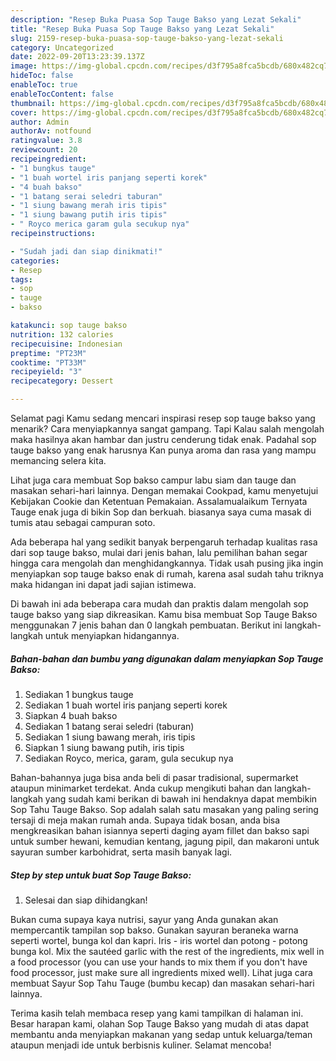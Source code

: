 ```yaml
---
description: "Resep Buka Puasa Sop Tauge Bakso yang Lezat Sekali"
title: "Resep Buka Puasa Sop Tauge Bakso yang Lezat Sekali"
slug: 2159-resep-buka-puasa-sop-tauge-bakso-yang-lezat-sekali
category: Uncategorized
date: 2022-09-20T13:23:39.137Z
image: https://img-global.cpcdn.com/recipes/d3f795a8fca5bcdb/680x482cq70/sop-tauge-bakso-foto-resep-utama.jpg
hideToc: false
enableToc: true
enableTocContent: false
thumbnail: https://img-global.cpcdn.com/recipes/d3f795a8fca5bcdb/680x482cq70/sop-tauge-bakso-foto-resep-utama.jpg
cover: https://img-global.cpcdn.com/recipes/d3f795a8fca5bcdb/680x482cq70/sop-tauge-bakso-foto-resep-utama.jpg
author: Admin
authorAv: notfound
ratingvalue: 3.8
reviewcount: 20
recipeingredient:
- "1 bungkus tauge"
- "1 buah wortel iris panjang seperti korek"
- "4 buah bakso"
- "1 batang serai seledri taburan"
- "1 siung bawang merah iris tipis"
- "1 siung bawang putih iris tipis"
- " Royco merica garam gula secukup nya"
recipeinstructions:

- "Sudah jadi dan siap dinikmati!"
categories:
- Resep
tags:
- sop
- tauge
- bakso

katakunci: sop tauge bakso 
nutrition: 132 calories
recipecuisine: Indonesian
preptime: "PT23M"
cooktime: "PT33M"
recipeyield: "3"
recipecategory: Dessert

---
```



Selamat pagi Kamu sedang mencari inspirasi resep sop tauge bakso yang menarik? Cara menyiapkannya sangat gampang. Tapi Kalau salah mengolah maka hasilnya akan hambar dan justru cenderung tidak enak. Padahal sop tauge bakso yang enak harusnya Kan punya aroma dan rasa yang mampu memancing selera kita.


Lihat juga cara membuat Sop bakso campur labu siam dan tauge dan masakan sehari-hari lainnya. Dengan memakai Cookpad, kamu menyetujui Kebijakan Cookie dan Ketentuan Pemakaian. Assalamualaikum Ternyata Tauge enak juga di bikin Sop dan berkuah. biasanya saya cuma masak di tumis atau sebagai campuran soto.

Ada beberapa hal yang sedikit banyak berpengaruh terhadap kualitas rasa dari sop tauge bakso, mulai dari jenis bahan, lalu pemilihan bahan segar hingga cara mengolah dan menghidangkannya. Tidak usah pusing jika ingin menyiapkan sop tauge bakso enak di rumah, karena asal sudah tahu triknya maka hidangan ini dapat jadi sajian istimewa.


Di bawah ini ada beberapa cara mudah dan praktis dalam mengolah sop tauge bakso yang siap dikreasikan. Kamu bisa membuat Sop Tauge Bakso menggunakan 7 jenis bahan dan 0 langkah pembuatan. Berikut ini langkah-langkah untuk menyiapkan hidangannya.

<!--inarticleads1-->

##### Bahan-bahan dan bumbu yang digunakan dalam menyiapkan Sop Tauge Bakso:

1. Sediakan 1 bungkus tauge
1. Sediakan 1 buah wortel iris panjang seperti korek
1. Siapkan 4 buah bakso
1. Sediakan 1 batang serai seledri (taburan)
1. Sediakan 1 siung bawang merah, iris tipis
1. Siapkan 1 siung bawang putih, iris tipis
1. Sediakan  Royco, merica, garam, gula secukup nya


Bahan-bahannya juga bisa anda beli di pasar tradisional, supermarket ataupun minimarket terdekat. Anda cukup mengikuti bahan dan langkah-langkah yang sudah kami berikan di bawah ini hendaknya dapat membikin Sop Tahu Tauge Bakso. Sop adalah salah satu masakan yang paling sering tersaji di meja makan rumah anda. Supaya tidak bosan, anda bisa mengkreasikan bahan isiannya seperti daging ayam fillet dan bakso sapi untuk sumber hewani, kemudian kentang, jagung pipil, dan makaroni untuk sayuran sumber karbohidrat, serta masih banyak lagi. 

<!--inarticleads2-->

##### Step by step untuk buat Sop Tauge Bakso:


1. Selesai dan siap dihidangkan!

Bukan cuma supaya kaya nutrisi, sayur yang Anda gunakan akan mempercantik tampilan sop bakso. Gunakan sayuran beraneka warna seperti wortel, bunga kol dan kapri. Iris - iris wortel dan potong - potong bunga kol. Mix the sautéed garlic with the rest of the ingredients, mix well in a food processor (you can use your hands to mix them if you don&#39;t have food processor, just make sure all ingredients mixed well). Lihat juga cara membuat Sayur Sop Tahu Tauge (bumbu kecap) dan masakan sehari-hari lainnya. 

Terima kasih telah membaca resep yang kami tampilkan di halaman ini. Besar harapan kami, olahan Sop Tauge Bakso yang mudah di atas dapat membantu anda menyiapkan makanan yang sedap untuk keluarga/teman ataupun menjadi ide untuk berbisnis kuliner. Selamat mencoba!

